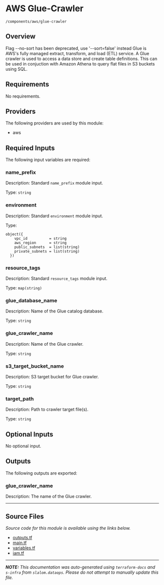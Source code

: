 
# AWS Glue-Crawler

`/components/aws/glue-crawler`

## Overview


Flag --no-sort has been deprecated, use '--sort=false' instead
Glue is AWS's fully managed extract, transform, and load (ETL) service.
A Glue crawler is used to access a data store and create table definitions.
This can be used in conjuction with Amazon Athena to query flat files in S3 buckets using SQL.

## Requirements

No requirements.

## Providers

The following providers are used by this module:

- aws

## Required Inputs

The following input variables are required:

### name\_prefix

Description: Standard `name_prefix` module input.

Type: `string`

### environment

Description: Standard `environment` module input.

Type:

```hcl
object({
    vpc_id          = string
    aws_region      = string
    public_subnets  = list(string)
    private_subnets = list(string)
  })
```

### resource\_tags

Description: Standard `resource_tags` module input.

Type: `map(string)`

### glue\_database\_name

Description: Name of the Glue catalog database.

Type: `string`

### glue\_crawler\_name

Description: Name of the Glue crawler.

Type: `string`

### s3\_target\_bucket\_name

Description: S3 target bucket for Glue crawler.

Type: `string`

### target\_path

Description: Path to crawler target file(s).

Type: `string`

## Optional Inputs

No optional input.

## Outputs

The following outputs are exported:

### glue\_crawler\_name

Description: The name of the Glue crawler.

---------------------

## Source Files

_Source code for this module is available using the links below._

* [outputs.tf](https://github.com/slalom-ggp/dataops-infra/tree/main//components/aws/glue-crawler/outputs.tf)
* [main.tf](https://github.com/slalom-ggp/dataops-infra/tree/main//components/aws/glue-crawler/main.tf)
* [variables.tf](https://github.com/slalom-ggp/dataops-infra/tree/main//components/aws/glue-crawler/variables.tf)
* [iam.tf](https://github.com/slalom-ggp/dataops-infra/tree/main//components/aws/glue-crawler/iam.tf)

---------------------

_**NOTE:** This documentation was auto-generated using
`terraform-docs` and `s-infra` from `slalom.dataops`.
Please do not attempt to manually update this file._
